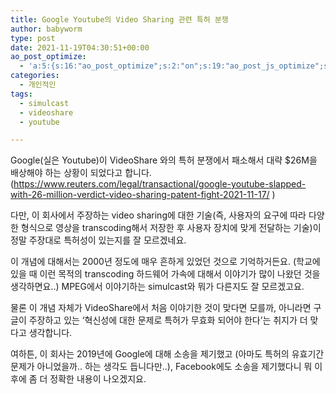 ```yaml
---
title: Google Youtube의 Video Sharing 관련 특허 분쟁
author: babyworm
type: post
date: 2021-11-19T04:30:51+00:00
ao_post_optimize:
  - 'a:5:{s:16:"ao_post_optimize";s:2:"on";s:19:"ao_post_js_optimize";s:2:"on";s:20:"ao_post_css_optimize";s:2:"on";s:12:"ao_post_ccss";s:2:"on";s:16:"ao_post_lazyload";s:2:"on";}'
categories:
  - 개인적인
tags:
  - simulcast
  - videoshare
  - youtube

---
```

Google(실은 Youtube)이 VideoShare 와의 특허 분쟁에서 패소해서 대략 $26M을 배상해야 하는 상황이 되었다고 합니다. (<https://www.reuters.com/legal/transactional/google-youtube-slapped-with-26-million-verdict-video-sharing-patent-fight-2021-11-17/> )

다만, 이 회사에서 주장하는 video sharing에 대한 기술(즉, 사용자의 요구에 따라 다양한 형식으로 영상을 transcoding해서 저장한 후 사용자 장치에 맞게 전달하는 기술)이 정말 주장대로 특허성이 있는지를 잘 모르겠네요. 

이 개념에 대해서는 2000년 정도에 매우 흔하게 있었던 것으로 기억하거든요. (학교에 있을 때 이런 목적의 transcoding 하드웨어 가속에 대해서 이야기가 많이 나왔던 것을 생각하면요..) MPEG에서 이야기하는 simulcast와 뭐가 다른지도 잘 모르겠고요. 

물론 이 개념 자체가 VideoShare에서 처음 이야기한 것이 맞다면 모를까, 아니라면 구글이 주장하고 있는 &#8216;혁신성에 대한 문제로 특허가 무효화 되어야 한다&#8217;는 취지가 더 맞다고 생각합니다. 

여하튼, 이 회사는 2019년에 Google에 대해 소송을 제기했고 (아마도 특허의 유효기간 문제가 아니었을까.. 하는 생각도 듭니다만..), Facebook에도 소송을 제기했다니 뭐 이후에 좀 더 정확한 내용이 나오겠지요.
